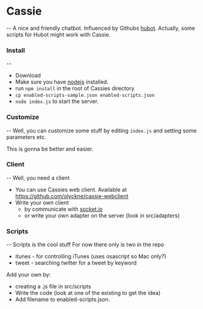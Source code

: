 # Cassie
--
A nice and friendly chatbot.
Influenced by Githubs [hubot](https://github.com/github/hubot). 
Actually, some scripts for Hubot might work with Cassie.


### Install
--
- Download
- Make sure you have [nodejs](http://nodejs.org) installed.
- run `npm install` in the root of Cassies directory
- `cp enabled-scripts-sample.json enabled-scripts.json`
- `node index.js` to start the server.


### Customize
--
Well, you can customize some stuff by editing `index.js` and setting some parameters etc.

This is gonna be better and easier.

### Client
--
Well, you need a client

- You can use Cassies web client. Available at <https://github.com/olyckne/cassie-webclient>
- Write your own client
    - by communicate with [socket.io](http://socket.io)
    - or write your own adapter on the server (look in src/adapters)

### Scripts
--
Scripts is the cool stuff
For now there only is two in the repo

- itunes - for controlling iTunes (uses osascript so Mac only?)
- tweet - searching twitter for a tweet by keyword

Add your own by:

- creating a .js file in src/scripts
- Write the code (look at one of the existing to get the idea)
- Add filename to enabled-scripts.json. 
